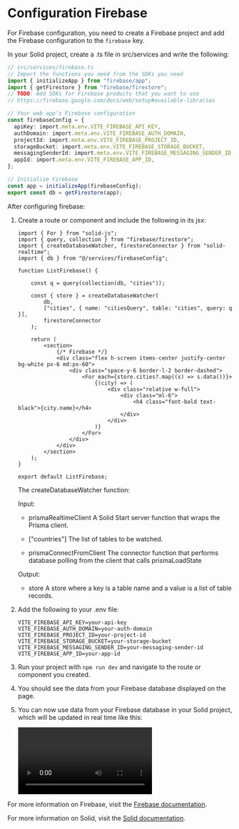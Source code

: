 # Configuration Firebase

For Firebase configuration, you need to create a Firebase project and add the Firebase configuration to the `firebase` key.

In your Solid project, create a .ts file in src/services and write the following:

```ts
// src/services/firebase.ts
// Import the functions you need from the SDKs you need
import { initializeApp } from "firebase/app";
import { getFirestore } from "firebase/firestore";
// TODO: Add SDKs for Firebase products that you want to use
// https://firebase.google.com/docs/web/setup#available-libraries

// Your web app's Firebase configuration
const firebaseConfig = {
  apiKey: import.meta.env.VITE_FIREBASE_API_KEY,
  authDomain: import.meta.env.VITE_FIREBASE_AUTH_DOMAIN,
  projectId: import.meta.env.VITE_FIREBASE_PROJECT_ID,
  storageBucket: import.meta.env.VITE_FIREBASE_STORAGE_BUCKET,
  messagingSenderId: import.meta.env.VITE_FIREBASE_MESSAGING_SENDER_ID,
  appId: import.meta.env.VITE_FIREBASE_APP_ID,
};

// Initialize Firebase
const app = initializeApp(firebaseConfig);
export const db = getFirestore(app);
```

After configuring firebase:

1. Create a route or component and include the following in its jsx:

    ```tsx
    import { For } from "solid-js";
    import { query, collection } from "firebase/firestore";
    import { createDatabaseWatcher, firestoreConnector } from "solid-realtime";
    import { db } from "@/services/firebaseConfig";

    function ListFirebase() {

        const q = query(collection(db, "cities"));

        const { store } = createDatabaseWatcher(
            db,
            ["cities", { name: "citiesQuery", table: "cities", query: q }],
            firestoreConnector
        );

        return (
            <section>
                {/* Firebase */}
                <div class="flex h-screen items-center justify-center bg-white px-6 md:px-60">
                    <div class="space-y-6 border-l-2 border-dashed">
                        <For each={store.cities?.map((s) => s.data())}>
                            {(city) => (
                                <div class="relative w-full">
                                    <div class="ml-6">
                                        <h4 class="font-bold text-black">{city.name}</h4>
                                    </div>
                                </div>
                            )}
                        </For>
                    </div>
                </div>
            </section>
        );
    }

    export default ListFirebase;
    ```

    The createDatabaseWatcher function:

    Input:

    - prismaRealtimeClient A Solid Start server function that wraps the Prisma client.

    - ["countries"] The list of tables to be watched.

    - prismaConnectFromClient The connector function that performs database polling from the client that calls prismaLoadState

    Output:

    - store A store where a key is a table name and a value is a list of table records.

2. Add the following to your .env file:

    ```env
    VITE_FIREBASE_API_KEY=your-api-key
    VITE_FIREBASE_AUTH_DOMAIN=your-auth-domain
    VITE_FIREBASE_PROJECT_ID=your-project-id
    VITE_FIREBASE_STORAGE_BUCKET=your-storage-bucket
    VITE_FIREBASE_MESSAGING_SENDER_ID=your-messaging-sender-id
    VITE_FIREBASE_APP_ID=your-app-id
    ```

3. Run your project with `npm run dev` and navigate to the route or component you created.

4. You should see the data from your Firebase database displayed on the page.

5. You can now use data from your Firebase database in your Solid project, which will be updated in real time like this:

    <video controls="controls" src="/vid/solid-realtime-firebase-demo.mp4" />

For more information on Firebase, visit the [Firebase documentation](https://firebase.google.com/docs).

For more information on Solid, visit the [Solid documentation](https://solidjs.com/docs).
